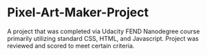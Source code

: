 # Pixel-Art-Maker-Project
A project that was completed via Udacity FEND Nanodegree course primarily utilizing standard CSS, HTML, and Javascript. Project was reviewed and scored to meet certain criteria.

